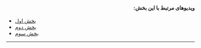 <h4 dir=rtl>
ویدیوهای مرتبط با این بخش:
</h4>

* [بخش اول](https://www.aparat.com/v/QLasj?playlist=506336)  
* [بخش دوم](https://aparat.com/v/mk34n)  
* [بخش سوم](https://www.aparat.com/v/zGwOe)  
------------------------
